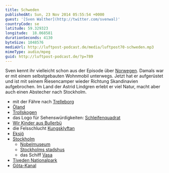 ```yaml
---
title: Schweden
publishedAt: Sun, 23 Nov 2014 05:55:54 +0000
guest: '[Sven Walther](http://twitter.com/svenwal)'
countryCode: se
latitude: 59.329323
longitude:  18.068581
durationSeconds: 4130
byteSize: 1048576
mediaUrl: http://luftpost-podcast.de/media/luftpost70-schweden.mp3
mimeType: audio/mpeg
guid: http://luftpost-podcast.de/?p=789
---
```


Sven kennt ihr vielleicht schon aus der Episode über [Norwegen](http://luftpost-podcast.de/norwegen-2/). Damals war er mit einem selbstgebauten Wohnmobil unterwegs. Jetzt hat er aufgerüstet und ist mit seinem Riesencamper wieder Richtung Skandinavien aufgebrochen. Im Land der Astrid Lindgren erlebt er viel Natur, macht aber auch einen Abstecher nach Stockholm. 
* mit der Fähre nach [Trelleborg](http://de.wikipedia.org/wiki/Trelleborg)
* [Öland](http://de.wikipedia.org/wiki/Öland)
* [Trollskogen](http://de.wikipedia.org/wiki/Trollskogen)
* das Logo für Sehenswürdigkeiten: [Schleifenquadrat](http://de.wikipedia.org/wiki/Schleifenquadrat)
* [Wir Kinder aus Bullerbü](http://de.wikipedia.org/wiki/Wir%5FKinder%5Faus%5FBullerbü)
* die Felsschlucht [Kungsklyftan](http://de.wikivoyage.org/wiki/Fjällbacka)
* [Eksjö](http://de.wikipedia.org/wiki/Eksjö)
* [Stockholm](http://de.wikipedia.org/wiki/Stockholm)  
   * [Nobelmuseum](http://de.wikipedia.org/wiki/Nobelmuseum)  
   * [Stockholms stadshus](http://de.wikipedia.org/wiki/Stockholms%5Fstadshus)  
   * das Schiff [Vasa](http://de.wikipedia.org/wiki/Vasa%5F%28Schiff%29)
* [Tiveden Nationalpark](http://en.wikipedia.org/wiki/Tiveden)
* [Göta-Kanal](http://de.wikipedia.org/wiki/Göta-Kanal)
